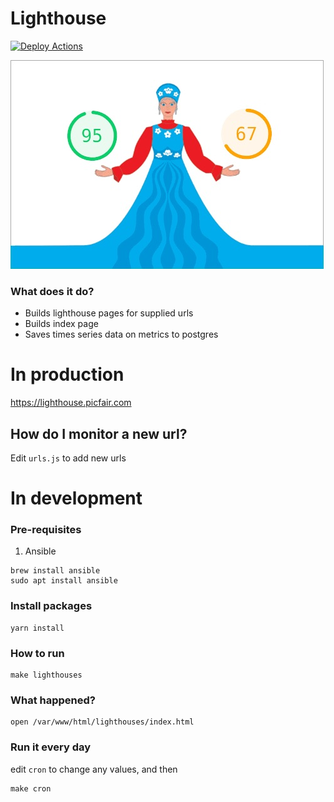 # Lighthouse

[![Deploy Actions](https://github.com/picfair/lighthouse/actions/workflows/deploy.yml/badge.svg)](https://github.com/picfair/lighthouse/actions/workflows/deploy.yml)

![](flagscore.jpg)


### What does it do?

- Builds lighthouse pages for supplied urls
- Builds index page
- Saves times series data on metrics to postgres

# In production

https://lighthouse.picfair.com

## How do I monitor a new url?

Edit `urls.js` to add new urls

# In development

### Pre-requisites

1. Ansible

```
brew install ansible
sudo apt install ansible
```

### Install packages

```
yarn install
```

### How to run

```
make lighthouses
```

### What happened?

```
open /var/www/html/lighthouses/index.html
```

### Run it every day

edit `cron` to change any values, and then

```
make cron
```

